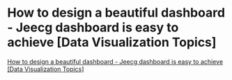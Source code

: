 # How to design a beautiful dashboard - Jeecg dashboard is easy to achieve [Data Visualization Topics]
[How to design a beautiful dashboard - Jeecg dashboard is easy to achieve [Data Visualization Topics]](https://aiwithcloud.com/2022/09/15/how_to_design_a_beautiful_dashboard___jeecg_dashboard_is_easy_to_achieve_data_visualization_topics/)